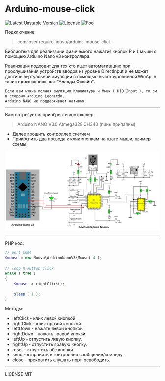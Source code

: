 # Arduino-mouse-click

[![Latest Unstable Version](https://poser.pugx.org/Nouvu/Arduino-mouse-click/v)](https://packagist.org/packages/nouvu/Arduino-mouse-click)
[![License](https://poser.pugx.org/nouvu/Arduino-mouse-click/license)](https://packagist.org/packages/nouvu/Arduino-mouse-click)
[![Foo](https://img.shields.io/badge/README-ENGLISH-blueviolet.svg?style=flat-square)](https://github-com.translate.goog/MouseZver/Arduino-mouse-click?_x_tr_sl=ru&_x_tr_tl=en)

Подключение:

> composer require nouvu/arduino-mouse-click

Библиотека для реализации физического нажатия кнопок R и L мыши с помощью Arduino Nano v3 контроллера.

Реализация подходит для тех кто ищет автоматизацию при прослушивания устройств вводов на уровне DirectInput и не может достичь виртуальной эмуляции с помощью высокоуровненой WinApi в таких приложениях, как "Аллоды Онлайн".

```
Если вам нужна полная эмуляция Клавиатуры и Мыши ( HID Input ), то см. в сторону Arduino Leonardo.
Arduino NANO не поддерживает нативно.
```

---

Вам потребуется приобрести контроллер:

> Arduino NANO V3.0 Atmega328 CH340 (пины припаяны)

-   Далее прошить контроллер [скетчем](https://github.com/MouseZver/Arduino-mouse-click/blob/master/ArduinoSketch/mouse.ino)
-   Прикрепить два провода к клик кнопкам на плате мыши, пример схемы:

![Image alt](https://github.com/MouseZver/Arduino-mouse-click/blob/master/ArduinoSketch/mouse.drawio.png)

---

PHP код:

```php
// port COM4
$mouse = new Nouvu\ArduinoNanoV3\Mouse( 4 );

// loop R button click
while ( true )
{
	$mouse -> rightClick();

	sleep ( 1 );
}
```

Методы:

-   leftClick - клик левой кнопкой.
-   rightClick - клик правой кнопкой.
-   leftDown - нажать левой кнопкой.
-   rightDown - нажать правой кнокой.
-   leftUp - отпустить левую кнопку.
-   rightUp - отпустить правую кнопку.
-   reset - отпустить обе кнопки.
-   send - отправить в контроллер сообщение/команду.
-   close - прекратить слушать порт, освободить.

---

LICENSE MIT
